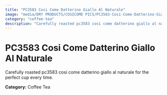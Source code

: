 ```yaml
---
title: "PC3583 Cosi Come Datterino Giallo Al Naturale"
image: "media/DRY PRODUCTS/COSICOME PICS/PC3583-Cosi-Come-Datterino-Giallo-al-naturale.png"
category: "coffee-tea"
description: "Carefully roasted pc3583 cosi come datterino giallo al naturale for the perfect cup every time."
---
```


# PC3583 Cosi Come Datterino Giallo Al Naturale

Carefully roasted pc3583 cosi come datterino giallo al naturale for the perfect cup every time.

**Category:** Coffee Tea
